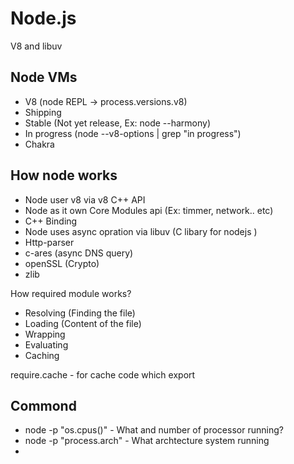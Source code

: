 # Node.js

V8 and libuv

## Node VMs

- V8 (node REPL -> process.versions.v8)
 - Shipping
 - Stable (Not yet release, Ex: node --harmony)
 - In progress (node --v8-options | grep "in progress")
- Chakra 

## How node works

- Node user v8 via v8 C++ API
- Node as it own Core Modules api (Ex: timmer, network.. etc)
- C++ Binding 
- Node uses async opration via libuv (C libary for nodejs )
- Http-parser
- c-ares (async DNS query)
- openSSL (Crypto)
- zlib

How required module works?

- Resolving (Finding the file)
- Loading (Content of the file)
- Wrapping 
- Evaluating 
- Caching


require.cache - for cache code which export

## Commond 

- node -p "os.cpus()" - What and number of processor running? 
- node -p "process.arch" - What archtecture system running
- 
